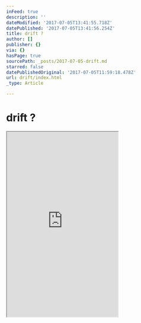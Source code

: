 ```yaml
---
inFeed: true
description: ''
dateModified: '2017-07-05T13:41:55.718Z'
datePublished: '2017-07-05T13:41:56.254Z'
title: drift ?
author: []
publisher: {}
via: {}
hasPage: true
sourcePath: _posts/2017-07-05-drift.md
starred: false
datePublishedOriginal: '2017-07-05T11:59:18.478Z'
url: drift/index.html
_type: Article

---
```

# drift ?

<iframe src="https://the-grid.github.io/ed-userhtml/?g=eJx1VN9P2zAQfu9fceSBJqN12BCb1JZOMPrAwzo00F6qanKTS-M2tSP70pIN_ved01AQaH7I3cX347vPZ48c1QWOOyLJJcHfDvBayGS9tKbSaV9t5BIHUNkiDHKi0g3ieLfbicVCyYVIzCZ2JlGy2MQ-XqzKZRAN3yaxWKKkAWjTqsPOKG7rjo76fbgjaQlMBpeu1glcW5URfDMpQr_PLi6xqqRx5yirdELK6DBqkG6lBfLVVAYhwQXslE7NTqQ-_q39bvvxEWbzHhyRUFpRBBapshq8uTVrTOErbI1KIWzDEqOdKRCOj6FVBVpr7LsfYbBvwGlVlkigdFJUKSeknUpQBFEEA8Z7qHMBR6c94DZIbJBykzr-NYNApahJZXXQg4ALZGrpNbJMrFcsOiSvpLiomi2Xm52XpdKNXfLZeZlzJi9NljVCBzBvC2YyIWNrLnjgFqN2DFpC3pDulydeD1ujddOc49JaWYvSGjJUlyhc4RtOZFGE0i6rDffjoh5oUWmXM0Vcq8cgysrlofbqPueTF0-9Fz5EZuxEJnn4HiTNcM6VD53wThPdJC6MTF-3Rs9RvgFkID0wPVD7qsieZ3jONivfJeUiQVWEGndwLQm5_Ri47AcfaNglNUnTkUgsjzROCvRWGOynNYgahgGM8FSwf0D4QPFKbmXrwWmEbAZ-PwGGMxnnjFVL5dkMpDa63pjKNa7OesfDLVy5dpCbW9jOWBzACeM_gaDRyGti5eMbLPo17CVSi9ld1fdyOZUbfEE_O537gyqlZYcpX0UeV4eWrpDPAkOmTbdEDztPIX8aMOJuenN7O7n__Wvy8-7mx5TrdU_FmfjYfXbwRxJ2v-Tp53VeffqzPn_oRs1z0N7x5j2Y6PT_r0GqtqDSi8A_OMFYvKxRzFvjf2-tfqY" height="500" style=""></iframe>